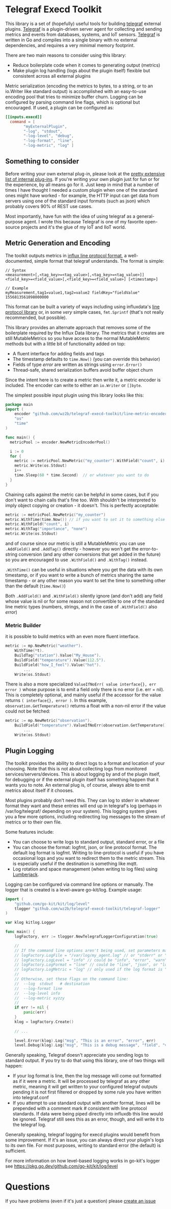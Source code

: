 # Telegraf Execd Toolkit

This library is a set of (hopefully) useful tools for building
[telegraf](https://www.influxdata.com/time-series-platform/telegraf/)
external plugins. [Telegraf](https://www.influxdata.com/time-series-platform/telegraf/)
is a plugin-driven server agent for collecting and sending metrics and events from databases, systems,
and IoT sensors. [Telegraf](https://www.influxdata.com/time-series-platform/telegraf/)
is written in Go and compiles into a single binary with no external dependencies,
and requires a very minimal memory footprint.

There are two main reasons to consider using this library:

* Reduce boilerplate code when it comes to generating output (metrics)
* Make plugin log handling (logs about the plugin itself) flexible but consistent across all external plugins

Metric serialization (encoding the metrics to bytes, to a string, or to an io.Writer like standard output) is
accomplished with an easy-to-use encoding pool that tries to minimize buffer churn.  Logging can be configured
by parsing command line flags, which is optional but encouraged.  If used, a plugin can be configured as:

```toml
[[inputs.execd]]
  command = [
        "myExternalPlugin",
        "-log", "stdout",
        "-log-level", "debug",
        "-log-format", "line",
        "-log-metric", "log" ]
```
## Something to consider

Before writing your own external plug-in, please look at the
[pretty extensive list of internal plug-ins](https://docs.influxdata.com/telegraf/v1.19/plugins/).  If
you're writing your own plugin just for fun or for the experience, by all means go for it.  Just keep
in mind that a number of times I have thought I needed a custom plugin when one of the standard ones
might have worked - for example, the HTTP input can get data from servers using one of the standard
input formats (such as json) which probably covers 90% of REST use cases.

Most importantly, have fun with the idea of using telegraf as a general-purpose agent.  I wrote this
because Telegraf is one of my favorite open-source projects and it's the glue of my IoT and IIoT world.

## Metric Generation and Encoding

The toolkit outputs metrics in
[influx line protocol format](https://docs.influxdata.com/influxdb/cloud/reference/syntax/line-protocol/),
a well-documented, simple format that telegraf understands.  The format is simple:

```
// Syntax
<measurement>[,<tag_key>=<tag_value>[,<tag_key>=<tag_value>]] <field_key>=<field_value>[,<field_key>=<field_value>] [<timestamp>]

// Example
myMeasurement,tag1=value1,tag2=value2 fieldKey="fieldValue" 1556813561098000000
```

This format can be built a variety of ways including using influxdata's
[line protocol library](https://github.com/influxdata/line-protocol) or, in some _very_ simple cases, `fmt.Sprintf`
(that's not really recommended, but possible).

This library provides an alternate approach that removes some of the boilerplate required by
the Influx Data library.  The metrics that it creates are still MutableMetrics so you have access to the
normal MutableMetric methods but with a little bit of functionality added on top:

  * A fluent interface for adding fields and tags
  * The timestamp defaults to `time.Now()` (you can override this behavior)
  * Fields of type _error_ are written as strings using `error.Error()`
  * Thread-safe, shared serialization buffers avoid buffer object churn

Since the intent here is to create a metric then write it, a metric encoder is included.  The encoder
can write to either an `io.Writer` or `[]byte`.

The simplest possible input plugin using this library looks like this:

```go
package main
import (
	encoder "github.com/wz2b/telegraf-execd-toolkit/line-metric-encoder"
    "os"
	"time"
)

func main() {
  metricPool := encoder.NewMetricEncoderPool()

  i := 0
  for {
  	metric := metricPool.NewMetric("my_counter").WithField("count", i)
  	metric.Write(os.Stdout)
  	i++
  	time.Sleep(60 * time.Second)  // or whatever you want to do
  }
}
```

Chaining calls against the metric can be helpful in some cases, but if you don't want to chain calls
that's fine too.  _With_ shouldn't be interpreted to imply object copying or creation - it doesn't.  This is
perfectly acceptable:

```go
metric := metricPool.NewMetric("my_counter")
metric.WithTime(time.Now()) // if you want to set it to something else
metric.WithField("count", i)
metric.WithTag("importance", "none")
metric.Write(os.Stdout)
```

and of course since our metric is still a MutableMetric you can use `.AddField()` and `.AddTag()`
directly - however you won't get the error-to-string conversion (and any other conversions that
get added in the future) so you are encouraged to use `.WithField()` and `.WithTag()` instead.

`.WithTime()` can be useful in situations where you get the data with its own timestamp, or
if you want to write a bunch of metrics sharing the same timestamp - or any other reason
you want to set the time to something other than the default (`time.Now()`)

Both `.AddField()` and `.WithField()` silently ignore (and don't add) any field whose value is nil
or for some reason not convertible to one of the standard line metric types (numbers, strings, and
in the case of `.WithField()` also _error_)

### Metric Builder

it is possible to build metrics with an even more fluent interface.

```go
metric := mp.NewMetric("weather").
	WithTime(*t).
	BuildTag("station").Value("My_House").
	BuildField("temperature").Value(112.5").
	BuildField("how_I_feel").Value("hot").
		...
	Write(os.Stdout)
```

There is also a more specialized `ValueIfNoErr( value interface{}, err error )` whose purpose is to 
emit a field only there is no error (i.e. err = nil).  This is completely optional, and mainly useful
if the accessor for the value returns `( interface{}, error )`.  In this example, `observation.GetTemperature()`
returns a float with a non-nil error if the value could not be fetched:

```go
metric := mp.NewMetric("observation").
	BuildField("temperature").ValueIfNoErr(observation.GetTemperature())
        ...
    Write(os.Stdout)
```


## Plugin Logging

The toolkit provides the ability to direct logs to a format and location of your choosing.
Note that this is not about collecting logs from monitored services/servers/devices.  This
is about logging by and of the plugin itself, for debugging or if the external plugin
itself has something happen that it wants you to note.  An external plug is, of course,
always able to emit metrics about itself if it chooses.

Most plugins probably don't need this.  They can log to stderr in whatever format they want
and these entries will end up in telegraf's log (perhaps in /var/log/telegraf/ depending on
your system).  This logging system gives you a few more options, including redirecting log
messages to the stream of metrics or to their own file.

Some features include:

  * You can choose to write logs to standard output, standard error, or a file 
  * You can choose the format: logfmt, json, or line protocol format.  The default log format is logfmt.
    Writing to line-protocol is useful if you have occasional logs and you want to redirect them
    to the metric stream.  This is especially useful if the destination is something like mqtt.
  * Log rotation and space management (when writing to log files) using 
    [Lumberjack]("gopkg.in/natefinch/lumberjack.v2").

Logging can be configured via command line options or manually.  The logger that is created is
a level-aware go-kit/log.  Example usage:

```go
import (
    "github.com/go-kit/kit/log/level"
    tlogger "github.com/wz2b/telegraf-execd-toolkit/telegraf-logger"
)

var klog kitlog.Logger

func main() {
	logFactory, err := tlogger.NewTelegrafLoggerConfiguration(true)

	//
	// If the command line options aren't being used, set parameters manually here
	// logFactory.LogFile = "/var/log/my_agent.log" // or "stderr" or "stdout"
	// logFactory.LogLevel = "info" // could be "info", "error", "warn" (the default), "debug", "all", or "none"
	// logFactory.LogFormat = "line" // could be "line", "json", or "logfmt" (the default)
	// logFactory.LogMetric = "log" // only used if the log format is "line"
	//
	// Otherwise, set these flags on the command line:
	//  --log  stdout   # destination
	//  --log-format line
	//  --log-level info
	//  --log-metric xyzzy
	//
	if err != nil {
		panic(err)
	}
    klog = logFactory.Create()	
	
    // ...

	level.Error(klog).Log("msg", "This is an error", "error", err)
    level.Debug(klog).Log("msg", "This is a debug message", "field", "value1", "code", "8008135")
```

Generally speaking, Telegraf doesn't appreciate you sending logs to standard output.  If you try
to do that using this library, one of two things will happen:

  * If your log format is line, then the log message will come out formatted as if it were a metric.
    It will be processed by telegraf as any other metric, meaning it will get written to your
    configured telegraf outputs pending it is not first filtered or dropped by some rule you have
    written into telegraf.conf
  * If you attempt to use standard output with another format, lines will be prepended with a
    comment mark _#_ consistent with line protocol standards.  If data were being piped directly
    into influxdb this line would be ignored.  Telegraf still sees this as an error, though, and
    will write it to the telegraf log.
 

Generally speaking, telegraf logging for execd plugins would benefit from some improvement.  If
it's an issue, you can always direct your plugin's logs to its own file.  For most purposes,
writing to standard error (the default) is sufficient.

   
For more information on how level-based logging works in go-kit's logger see
https://pkg.go.dev/github.com/go-kit/kit/log/level

# Questions
If you have problems (even if it's just a question) please
[create an issue](https://github.com/wz2b/telegraf-execd-toolkit/issues)

